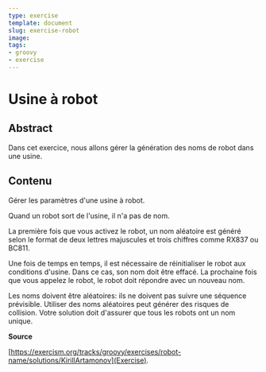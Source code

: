 ```yaml
---
type: exercise
template: document
slug: exercise-robot
image:
tags:
- groovy
- exercise
---
```


Usine à robot
====================================

## Abstract

Dans cet exercice, nous allons gérer la génération des noms de robot dans une usine.

## Contenu

Gérer les paramètres d'une usine à robot.

Quand un robot sort de l'usine, il n'a pas de nom.

La première fois que vous activez le robot, un nom aléatoire est généré selon le format de deux lettres majuscules et trois chiffres comme RX837 ou BC811.

Une fois de temps en temps, il est nécessaire de réinitialiser le robot aux conditions d'usine. Dans ce cas, son nom doit être effacé. 
La prochaine fois que vous appelez le robot, le robot doit répondre avec un nouveau nom.

Les noms doivent être aléatoires: ils ne doivent pas suivre une séquence prévisible. Utiliser des noms aléatoires peut générer des risques de collision. Votre solution doit d'assurer que tous les robots ont un nom unique.

**Source**

[https://exercism.org/tracks/groovy/exercises/robot-name/solutions/KirillArtamonov](Exercise).
